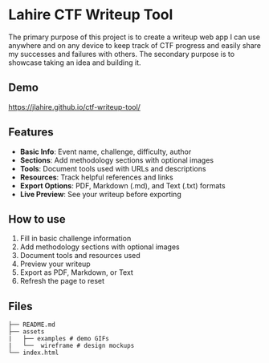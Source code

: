 # Lahire CTF Writeup Tool

The primary purpose of this project is to create a writeup web app I can use anywhere and on any device to keep track of CTF progress and easily share my successes and failures with others. The secondary purpose is to showcase taking an idea and building it.

## Demo

https://jlahire.github.io/ctf-writeup-tool/

## Features

- **Basic Info**: Event name, challenge, difficulty, author
- **Sections**: Add methodology sections with optional images
- **Tools**: Document tools used with URLs and descriptions
- **Resources**: Track helpful references and links
- **Export Options**: PDF, Markdown (.md), and Text (.txt) formats
- **Live Preview**: See your writeup before exporting

## How to use

1. Fill in basic challenge information
2. Add methodology sections with optional images
3. Document tools and resources used
4. Preview your writeup
5. Export as PDF, Markdown, or Text
6. Refresh the page to reset

## Files

```text
├── README.md
├── assets
|   ├── examples # demo GIFs
|   └──  wireframe # design mockups
└── index.html

```
